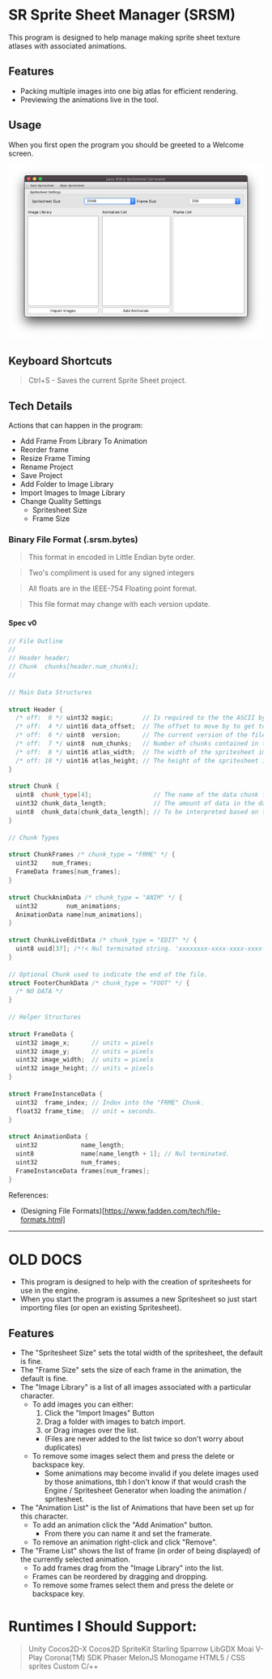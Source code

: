 # SR Sprite Sheet Manager (SRSM)

This program is designed to help manage making sprite sheet texture atlases with associated animations.

## Features
- Packing multiple images into one big atlas for efficient rendering. 
- Previewing the animations live in the tool.


## Usage

When you first open the program you should be greeted to a Welcome screen.


![Screenshot of Main Window](sg_screenshot.png)

## Keyboard Shortcuts

> Ctrl+S - Saves the current Sprite Sheet project.

## Tech Details

Actions that can happen in the program:

- Add Frame From Library To Animation
- Reorder frame
- Resize Frame Timing
- Rename Project
- Save Project
- Add Folder to Image Library
- Import Images to Image Library
- Change Quality Settings
  - Spritesheet Size
  - Frame Size

### Binary File Format (.srsm.bytes)

> This format in encoded in Little Endian byte order.

> Two's compliment is used for any signed integers

> All floats are in the IEEE-754 Floating point format.

> This file format may change with each version update.

#### Spec v0

```cpp
// File Outline
//
// Header header;
// Chunk  chunks[header.num_chunks];
//

// Main Data Structures

struct Header {
  /* off:  0 */ uint32 magic;        // Is required to the the ASCII bytes "SRSM".
  /* off:  4 */ uint16 data_offset;  // The offset to move by to get to the data.
  /* off:  6 */ uint8  version;      // The current version of the file format. (must be 0)
  /* off:  7 */ uint8  num_chunks;   // Number of chunks contained in the binary.
  /* off:  8 */ uint16 atlas_width;  // The width of the spritesheet image.
  /* off: 10 */ uint16 atlas_height; // The height of the spritesheet image.
}

struct Chunk {
  uint8  chunk_type[4];                 // The name of the data chunk for identifying for to read it.
  uint32 chunk_data_length;             // The amount of data in the data field.
  uint8  chunk_data[chunk_data_length]; // To be interpreted based on the 'chunk_type'.
}

// Chunk Types

struct ChunkFrames /* chunk_type = "FRME" */ {
  uint32    num_frames;
  FrameData frames[num_frames];
}

struct ChuckAnimData /* chunk_type = "ANIM" */ {
  uint32        num_animations;
  AnimationData name[num_animations];
}

struct ChunkLiveEditData /* chunk_type = "EDIT" */ {
  uint8 uuid[37]; /*!< Nul terminated string. 'xxxxxxxx-xxxx-xxxx-xxxx-xxxxxxxxxxxx\0' */
}

// Optional Chunk used to indicate the end of the file.
struct FooterChunkData /* chunk_type = "FOOT" */ {
  /* NO DATA */
}

// Helper Structures

struct FrameData {
  uint32 image_x;      // units = pixels
  uint32 image_y;      // units = pixels
  uint32 image_width;  // units = pixels
  uint32 image_height; // units = pixels
}

struct FrameInstanceData {
  uint32  frame_index; // Index into the "FRME" Chunk.
  float32 frame_time;  // unit = seconds.
}

struct AnimationData {
  uint32            name_length;
  uint8             name[name_length + 1]; // Nul terminated.
  uint32            num_frames;
  FrameInstanceData frames[num_frames];
}
```

References:
  - (Designing File Formats)[https://www.fadden.com/tech/file-formats.html]

--- 

# OLD DOCS
* This program is designed to help with the creation of spritesheets for use in the engine.
* When you start the program is assumes a new Spritesheet so just start importing files (or open an existing Spritesheet).

## Features
* The "Spritesheet Size" sets the total width of the spritesheet, the default is fine.
* The "Frame Size" sets the size of each frame in the animation, the default is fine.
* The "Image Library" is a list of all images associated with a particular character.
  - To add images you can either:
    1) Click the "Import Images" Button
    2) Drag a folder with images to batch import.
    3) or Drag images over the list. 
    - (Files are never added to the list twice so don't worry about duplicates)
  - To remove some images select them and press the delete or backspace key.
    - Some animations may become invalid if you delete images used by those animations, tbh I don't know if that would crash the Engine / Spritesheet Generator when loading the animation / spritesheet.
* The "Animation List" is the list of Animations that have been set up for this character.
  - To add an animation click the "Add Animation" button.
    - From there you can name it and set the framerate.
  - To remove an animation right-click and click "Remove".
* The "Frame List" shows the list of frame (in order of being displayed) of the currently selected animation.
  - To add frames drag from the "Image Library" into the list.
  - Frames can be reordered by dragging and dropping.
  - To remove some frames select them and press the delete or backspace key.


# Runtimes I Should Support:

> Unity
> Cocos2D-X
> Cocos2D
> SpriteKit
> Starling
> Sparrow
> LibGDX
> Moai
> V-Play
> Corona(TM) SDK
> Phaser
> MelonJS
> Monogame
> HTML5 / CSS sprites
> Custom C/++